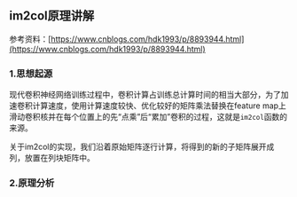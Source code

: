## im2col原理讲解

参考资料：[https://www.cnblogs.com/hdk1993/p/8893944.html](https://www.cnblogs.com/hdk1993/p/8893944.html)

### 1.思想起源

现代卷积神经网络训练过程中，卷积计算占训练总计算时间的相当大部分，为了加速卷积计算速度，使用计算速度较快、优化较好的矩阵乘法替换在feature map上滑动卷积核并在每个位置上的先“点乘”后“累加”卷积的过程，这就是`im2col`函数的来源。

关于im2col的实现，我们沿着原始矩阵逐行计算，将得到的新的子矩阵展开成列，放置在列块矩阵中。

### 2.原理分析





